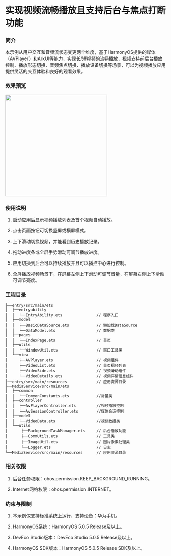 # 实现视频流畅播放且支持后台与焦点打断功能

### 简介

本示例从用户交互和音频流状态变更两个维度，基于HarmonyOS提供的媒体（AVPlayer）和ArkUI等能力，实现长/短视频的流畅播放，视频支持前后台播放控制、播放形态切换、音频焦点切换、播放设备切换等场景，可以为视频播放应用提供灵活的交互体验和良好的观看效果。

### 效果预览

<img src="screenshots/videoPlayer.gif" width='320'>

### 使用说明

1. 启动应用后显示视频播放列表及首个视频自动播放。

2. 点击页面按钮可切换竖屏或横屏模式。

3. 上下滑动切换视频，并能看到历史播放记录。

4. 拖动进度条或全屏手势滑动可调节播放进度。

5. 应用切换到后台可以持续播放并且可以播控中心进行控制。

6. 全屏播放视频场景下，在屏幕左侧上下滑动可调节音量，在屏幕右侧上下滑动可调节亮度。


### 工程目录

```
├──entry/src/main/ets                              
│  ├──entryability  
│  │  └──EntryAbility.ets               // 程序入口
│  ├──model
│  │  ├──BasicDataSource.ets            // 懒加载DataSource
│  │  └──DataModel.ets                  // 数据类
│  ├──pages                                     
│  │  └──IndexPage.ets                  // 首页
│  ├──utils                                     
│  │  └──WindowUtil.ets                 // 窗口工具类
│  └──view
│     ├──AVPlayer.ets                   // 视频组件
│     ├──VideoList.ets                  // 首页视频列表
│     ├──VideoSide.ets                  // 视频滑动组件
│     └──VideoDetails.ets               // 视频详情信息组件
├──entry/src/main/resources             // 应用资源目录
├──MediaService/src/main/ets
│  ├──common  
│  │  └──CommonConstants.ets            //常量类
│  ├──controller
│  │  ├──AvPlayerController.ets         //视频播放控制
│  │  └──AvSessionController.ets        //媒体会话控制
│  ├──model
│  │  └──VideoData.ets                  //视频数据类
│  └──utils
│      ├──BackgroundTaskManager.ets     // 后台播放功能
│      ├──CommUtils.ets                 // 工具类
│      ├──ImageUtil.ets                 // 图片像素处理类
│      └──Logger.ets                    // 日志
└──MediaService/src/main/resources      // 应用资源目录
```

### 相关权限

1. 后台任务权限：ohos.permission.KEEP_BACKGROUND_RUNNING。

2. Internet网络权限：ohos.permission.INTERNET。

### 约束与限制

1. 本示例仅支持标准系统上运行，支持设备：华为手机。

2. HarmonyOS系统：HarmonyOS 5.0.5 Release及以上。

3. DevEco Studio版本：DevEco Studio 5.0.5 Release及以上。

4. HarmonyOS SDK版本：HarmonyOS 5.0.5 Release SDK及以上。

